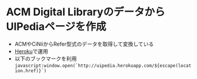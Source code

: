 <h1>ACM Digital LibraryのデータからUIPediaページを作成</h1>

<ul>
  <li>ACMやCiNiiからRefer型式のデータを取得して変換している</li>
  <li><a href="https://uipedia.herokuapp.com/">Heroku</a>で運用</li>
  <li>
    以下のブックマークを利用<br>
    <code>javascript:window.open(`http://uipedia.herokuapp.com/${escape(location.href)}`)</code>
  </li>
</ul>
